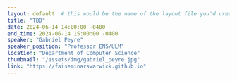 ```yaml
---
layout: default  # this would be the name of the layout file you'd create for events
title: "TBD"
date: 2024-06-14 14:00:00 -0400
end_time: 2024-06-14 15:00:00 -0400
speaker: "Gabriel Peyre"
speaker_position: "Professor ENS/ULM"
location: "Department of Computer Science"
thumbnail: "/assets/img/gabriel_peyre.jpg"
link: "https://faiseminarswarwick.github.io"
---
```



